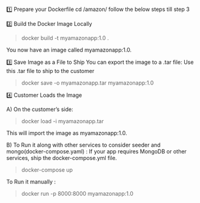 1️⃣ Prepare your Dockerfile
cd /amazon/
follow the below steps till step 3

2️⃣ Build the Docker Image Locally

> docker build -t myamazonapp:1.0 .

You now have an image called myamazonapp:1.0.

3️⃣ Save Image as a File to Ship
You can export the image to a .tar file: Use this .tar file to ship to the customer

> docker save -o myamazonapp.tar myamazonapp:1.0

4️⃣ Customer Loads the Image

A)
On the customer’s side:

>docker load -i myamazonapp.tar

This will import the image as myamazonapp:1.0.

B)
To Run it along with other services to consider seeder and mongo(docker-compose.yaml) :
If your app requires MongoDB or other services, ship the docker-compose.yml file.
> docker-compose up


To Run it manually :

> docker run -p 8000:8000 myamazonapp:1.0